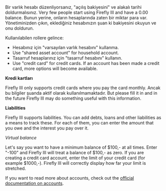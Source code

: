 Bir varlık hesabı düzenliyorsanız, "açılış bakiyesini" ve alakalı tarihi doldurmalısınız. Very few people start using Firefly III and have a 0.00 balance. Bunun yerine, onların hesaplarında zaten bir miktar para var. Yönetiminizden çıkın, eklediğiniz hesabınızın şuan ki bakiyesini okuyun ve onu doldurun.

Kullanılabilen rollere gelince:

- Hesabınız için "varsayılan varlık hesabını" kullanma.
- Use "shared asset account" for household account.
- Tasarruf hesaplarınız için "tasarruf hesabını" kullanın.
- Use "credit card" for credit cards. If an account has been made a credit card, more options will become available.

**Kredi kartları**

Firefly III only supports credit cards where you pay the card monthly. Ancak bu bilgiler şuanda aktif olarak kullanılmamaktadır. But please fill it in and in the future Firefly III may do something useful with this information.

**Liabilities**

Firefly III supports liabilities. You can add debts, loans and other liabilities as a means to track these. For each of them, you can enter the amount that you owe and the interest you pay over it.

*Virtual balance*

Let's say you want to have a minimum balance of $100,- at all times. Enter "-100" and Firefly III will treat a balance of $100,- as zero. If you are creating a credit card account, enter the limit of your credit card (for example $1000,-). Firefly III will correctly display how far your limit is stretched.

If you want to read more about accounts, check out the [official documentation on accounts](https://firefly-iii.readthedocs.io/en/latest/concepts/accounts.html).